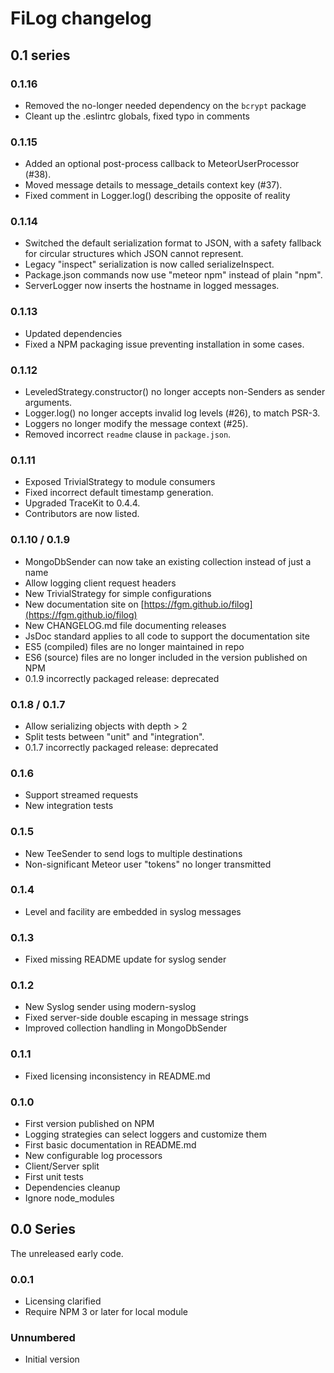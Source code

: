 # FiLog changelog
## 0.1 series

### 0.1.16

* Removed the no-longer needed dependency on the `bcrypt` package
* Cleant up the .eslintrc globals, fixed typo in comments

### 0.1.15

* Added an optional post-process callback to MeteorUserProcessor (#38).
* Moved message details to message_details context key (#37).
* Fixed comment in Logger.log() describing the opposite of reality

### 0.1.14

* Switched the default serialization format to JSON, with a safety fallback for
  circular structures which JSON cannot represent.
* Legacy "inspect" serialization is now called serializeInspect.
* Package.json commands now use "meteor npm" instead of plain "npm".
* ServerLogger now inserts the hostname in logged messages.

### 0.1.13

* Updated dependencies
* Fixed a NPM packaging issue preventing installation in some cases.

### 0.1.12

* LeveledStrategy.constructor() no longer accepts non-Senders as sender arguments.
* Logger.log() no longer accepts invalid log levels (#26), to match PSR-3.
* Loggers no longer modify the message context (#25).
* Removed incorrect `readme` clause in `package.json`.

### 0.1.11

* Exposed TrivialStrategy to module consumers
* Fixed incorrect default timestamp generation.
* Upgraded TraceKit to 0.4.4.
* Contributors are now listed.

### 0.1.10 / 0.1.9

* MongoDbSender can now take an existing collection instead of just a name
* Allow logging client request headers
* New TrivialStrategy for simple configurations
* New documentation site on [https://fgm.github.io/filog](https://fgm.github.io/filog)
* New CHANGELOG.md file documenting releases
* JsDoc standard applies to all code to support the documentation site
* ES5 (compiled) files are no longer maintained in repo
* ES6 (source) files are no longer included in the version published on NPM
* 0.1.9 incorrectly packaged release: deprecated

### 0.1.8 / 0.1.7

* Allow serializing objects with depth > 2
* Split tests between "unit" and "integration".
* 0.1.7 incorrectly packaged release: deprecated

### 0.1.6

* Support streamed requests
* New integration tests

### 0.1.5

* New TeeSender to send logs to multiple destinations
* Non-significant Meteor user "tokens" no longer transmitted

### 0.1.4

* Level and facility are embedded in syslog messages

### 0.1.3

* Fixed missing README update for syslog sender

### 0.1.2

* New Syslog sender using modern-syslog
* Fixed server-side double escaping in message strings
* Improved collection handling in MongoDbSender

### 0.1.1

* Fixed licensing inconsistency in README.md

### 0.1.0

* First version published on NPM
* Logging strategies can select loggers and customize them
* First basic documentation in README.md
* New configurable log processors
* Client/Server split
* First unit tests
* Dependencies cleanup
* Ignore node_modules


## 0.0 Series

The unreleased early code.
 
### 0.0.1

* Licensing clarified
* Require NPM 3 or later for local module

### Unnumbered

* Initial version
